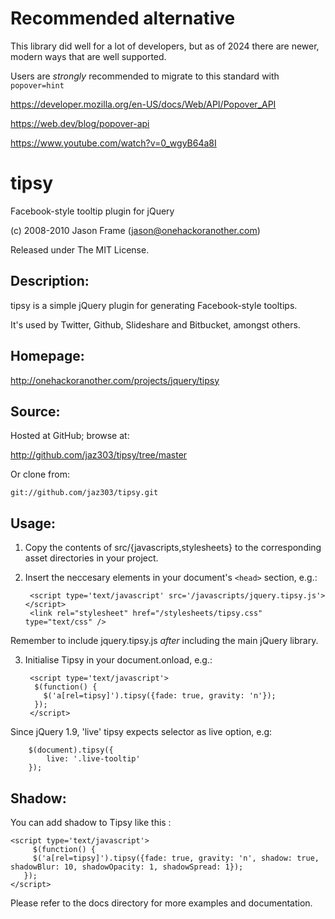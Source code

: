 # Recommended alternative

This library did well for a lot of developers, but as of 2024 there are newer, modern ways that are well supported.

Users are *strongly* recommended to migrate to this standard with `popover=hint`

https://developer.mozilla.org/en-US/docs/Web/API/Popover_API

https://web.dev/blog/popover-api

https://www.youtube.com/watch?v=0_wgyB64a8I


# tipsy

Facebook-style tooltip plugin for jQuery

(c) 2008-2010 Jason Frame (jason@onehackoranother.com)

Released under The MIT License.

## Description:

tipsy is a simple jQuery plugin for generating Facebook-style tooltips.

It's used by Twitter, Github, Slideshare and Bitbucket, amongst others.

## Homepage:

http://onehackoranother.com/projects/jquery/tipsy

## Source:

Hosted at GitHub; browse at:

  http://github.com/jaz303/tipsy/tree/master

Or clone from:

    git://github.com/jaz303/tipsy.git

## Usage:

1. Copy the contents of src/{javascripts,stylesheets} to the corresponding asset directories in your project.

2. Insert the neccesary elements in your document's `<head>` section, e.g.:

        <script type='text/javascript' src='/javascripts/jquery.tipsy.js'></script>
        <link rel="stylesheet" href="/stylesheets/tipsy.css" type="text/css" />

 Remember to include jquery.tipsy.js *after* including the main jQuery library.

3. Initialise Tipsy in your document.onload, e.g.:

        <script type='text/javascript'>
         $(function() {
	       $('a[rel=tipsy]').tipsy({fade: true, gravity: 'n'});
	     });
        </script>

Since jQuery 1.9, 'live' tipsy expects selector as live option, e.g:

        $(document).tipsy({
            live: '.live-tooltip'
        });

## Shadow:

You can add shadow to Tipsy like this :

    <script type='text/javascript'>
         $(function() {
         $('a[rel=tipsy]').tipsy({fade: true, gravity: 'n', shadow: true, shadowBlur: 10, shadowOpacity: 1, shadowSpread: 1});
       });
    </script>
  


Please refer to the docs directory for more examples and documentation.

